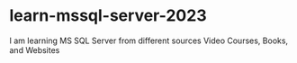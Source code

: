 # learn-mssql-server-2023
I am learning MS SQL Server from different sources Video Courses, Books, and Websites
